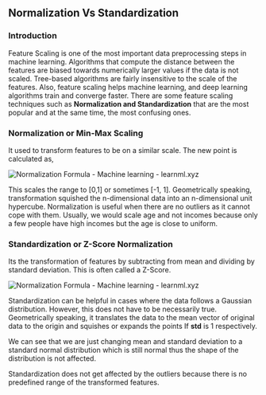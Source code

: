 ## Normalization Vs Standardization

### Introduction

Feature Scaling is one of the most important data preprocessing steps in machine learning. Algorithms that compute the distance between the features are biased towards numerically larger values if the data is not scaled. Tree-based algorithms are fairly insensitive to the scale of the features. Also, feature scaling helps machine learning, and deep learning algorithms train and converge faster. There are some feature scaling techniques such as **Normalization and Standardization** that are the most popular and at the same time, the most confusing ones. 


### Normalization or Min-Max Scaling 

It used to transform features to be on a similar scale. The new point is calculated as, 


![Normalization Formula - Machine learning - learnml.xyz](https://cdn.hashnode.com/res/hashnode/image/upload/v1647949073708/DR-6W3HM8.png)

This scales the range to [0,1] or sometimes [-1, 1]. Geometrically speaking, transformation squished the n-dimensional data into an n-dimensional unit hypercube. Normalization is useful when there are no outliers as it cannot cope with them. Usually, we would scale age and not incomes because only a few people have high incomes but the age is close to uniform. 


### Standardization or Z-Score Normalization

Its the transformation of features by subtracting from mean and dividing by standard deviation. This is often called a Z-Score. 


![Normalization Formula - Machine learning - learnml.xyz](https://cdn.hashnode.com/res/hashnode/image/upload/v1647949340964/1r_zVdxVv.png)

Standardization can be helpful in cases where the data follows a Gaussian distribution. However, this does not have to be necessarily true. Geometrically speaking, it translates the data to the mean vector of original data to the origin and squishes or expands the points If **std** is 1 respectively. 

We can see that we are just changing mean and standard deviation to a standard normal distribution which is still normal thus the shape of the distribution is not affected. 

Standardization does not get affected by the outliers because there is no predefined range of the transformed features. 

